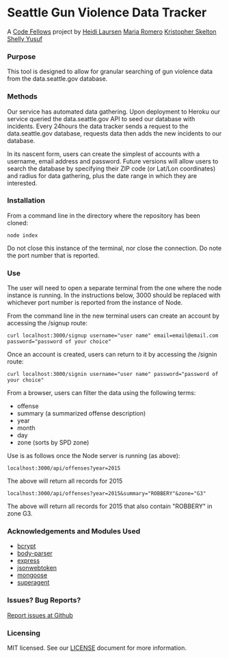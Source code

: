 # Seattle Gun Violence Data Tracker

A [Code Fellows](https://www.codefellows.org/) project by [Heidi Laursen](https://github.com/pnwlady/SGVDT) [Maria Romero](https://github.com/MiaRomero/SGVDT) [Kristopher Skelton](https://github.com/KMSkelton/SGVDT) [Shelly Yusuf](https://github.com/CWShelly/SGVDT)

### Purpose
This tool is designed to allow for granular searching of gun violence data from the data.seattle.gov database.

### Methods
Our service has automated data gathering. Upon deployment to Heroku our service queried the data.seattle.gov API to seed our database with incidents. Every 24hours the data tracker sends a request to the data.seattle.gov database, requests data then adds the new incidents to our database.

In its nascent form, users can create the simplest of accounts with a username, email address and password. Future versions will allow users to search the database by specifying their ZIP code (or Lat/Lon coordinates) and radius for data gathering, plus the date range in which they are interested.

### Installation
From a command line in the directory where the repository has been cloned:
```
node index
```
Do not close this instance of the terminal, nor close the connection.
Do note the port number that is reported.

### Use
The user will need to open a separate terminal from the one where the node instance is running. In the instructions below, 3000 should be replaced with whichever port number is reported from the instance of Node.

From the command line in the new terminal users can create an account by accessing the /signup route:
```
curl localhost:3000/signup username="user name" email=email@email.com password="password of your choice"
```

Once an account is created, users can return to it by accessing the /signin route:
```
curl localhost:3000/signin username="user name" password="password of your choice"
```

From a browser, users can filter the data using the following terms:
* offense
* summary (a summarized offense description)
* year
* month
* day
* zone (sorts by SPD zone)

Use is as follows once the Node server is running (as above):
```
localhost:3000/api/offenses?year=2015
```
The above will return all records for 2015

```
localhost:3000/api/offenses?year=2015&summary="ROBBERY"&zone="G3"
```
The above will return all records for 2015 that also contain "ROBBERY" in zone G3.


### Acknowledgements and Modules Used
  * [bcrypt](https://www.npmjs.com/package/bcrypt)
  * [body-parser](https://www.npmjs.com/package/body-parser)
  * [express](https://www.npmjs.com/package/express)
  * [jsonwebtoken](https://www.npmjs.com/package/jsonwebtoken)
  * [mongoose](https://www.npmjs.com/package/mongoose)
  * [superagent](https://www.npmjs.com/package/superagent)

### Issues? Bug Reports?
[Report issues at Github](https://github.com/SGVDT/SGVDT/issues)

### Licensing
MIT licensed. See our [LICENSE](https://github.com/SGVDT/SGVDT/blob/master/LICENSE) document for more information.
